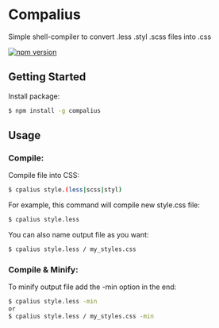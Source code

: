 # Compalius

Simple shell-compiler to convert .less .styl .scss files into .css

[![npm version](https://badge.fury.io/js/compalius.svg)](https://www.npmjs.com/package/compalius)

## Getting Started

Install package:

```bash
$ npm install -g compalius
```

## Usage

### Compile:

Compile file into CSS:

```bash
$ cpalius style.(less|scss|styl)
```

For example, this command will compile new style.css file:

```bash
$ cpalius style.less
```

You can also name output file as you want:

```bash
$ cpalius style.less / my_styles.css
```

### Compile & Minify:

To minify output file add the -min option in the end:

```bash
$ cpalius style.less -min
or
$ cpalius style.less / my_styles.css -min
```